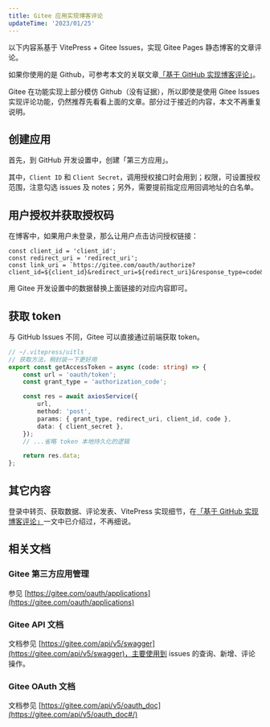 ```yaml
---
title: Gitee 应用实现博客评论
updateTime: '2023/01/25'
---
```


以下内容系基于 VitePress + Gitee Issues，实现 Gitee Pages 静态博客的文章评论。

如果你使用的是 Github，可参考本文的关联文章[「基于 GitHub 实现博客评论」](/CODES/vitepress-github-issues.html)。

Gitee 在功能实现上部分模仿 Github（没有证据），所以即使是使用 Gitee Issues 实现评论功能，仍然推荐先看看上面的文章。部分过于接近的内容，本文不再重复说明。

## 创建应用
首先，到 GitHub 开发设置中，创建「第三方应用」。

其中，`Client ID` 和 `Client Secret`，调用授权接口时会用到；权限，可设置授权范围，注意勾选 issues 及 notes；另外，需要提前指定应用回调地址的白名单。

## 用户授权并获取授权码
在博客中，如果用户未登录，那么让用户点击访问授权链接：
```javascript{3}
const client_id = 'client_id';
const redirect_uri = 'redirect_uri';
const link_uri = `https://gitee.com/oauth/authorize?client_id=${client_id}&redirect_uri=${redirect_uri}&response_type=code&scope=user_info%20issues%20notes`;
```

用 Gitee 开发设置中的数据替换上面链接的对应内容即可。

## 获取 token
与 GitHub Issues 不同，Gitee 可以直接通过前端获取 token。

```typescript
// ~/.vitepress/uitls
// 获取方法，稍封装一下更好用
export const getAccessToken = async (code: string) => {
    const url = 'oauth/token';
    const grant_type = 'authorization_code';

    const res = await axiosService({
        url,
        method: 'post',
        params: { grant_type, redirect_uri, client_id, code },
        data: { client_secret },
    });
    // ...省略 token 本地持久化的逻辑

    return res.data;
};
```

## 其它内容
登录中转页、获取数据、评论发表、VitePress 实现细节，在[「基于 GitHub 实现博客评论」](/CODES/vitepress-github-issues.html)一文中已介绍过，不再细说。

## 相关文档

### Gitee 第三方应用管理
参见 [https://gitee.com/oauth/applications](https://gitee.com/oauth/applications)

### Gitee API 文档
文档参见 [https://gitee.com/api/v5/swagger](https://gitee.com/api/v5/swagger)，主要使用到 issues 的查询、新增、评论操作。

### Gitee OAuth 文档
文档参见 [https://gitee.com/api/v5/oauth_doc](https://gitee.com/api/v5/oauth_doc#/)
